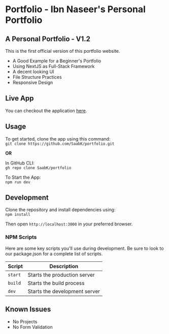 # Portfolio - Ibn Naseer's Personal Portfolio

## A Personal Portfolio - V1.2

This is the first official version of this portfolio website.

- A Good Example for a Beginner's Portfolio
- Using NextJS as Full-Stack Framework
- A decent looking UI
- File Structure Practices
- Responsive Design

## Live App

You can checkout the application [here](https://ibn-naseer.vercel.app/).

## Usage

To get started, clone the app using this command:<br>
`git clone https://github.com/SaabK/portfolio.git`

**OR**

In GitHub CLI:<br>
`gh repo clone SaabK/portfolio`

To Start the App:<br>
`npm run dev`

## Development

Clone the repository and install dependencies using:<br>
`npm install`

Then open `http://localhost:3000` in your preferred browser.

### NPM Scripts

Here are some key scripts you'll use during development. Be sure to look to our package.json for a complete list of scripts.

| Script  | Description                   |
| ------- | ----------------------------- |
| `start` | Starts the production server  |
| `build` | Starts the build process      |
| `dev`   | Starts the development server |

## Known Issues

- No Projects
- No Form Validation
